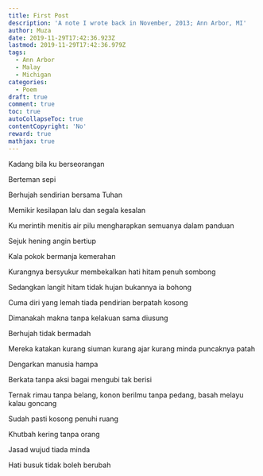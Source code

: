 ```yaml
---
title: First Post
description: 'A note I wrote back in November, 2013; Ann Arbor, MI'
author: Muza
date: 2019-11-29T17:42:36.923Z
lastmod: 2019-11-29T17:42:36.979Z
tags:
  - Ann Arbor
  - Malay
  - Michigan
categories:
  - Poem
draft: true
comment: true
toc: true
autoCollapseToc: true
contentCopyright: 'No'
reward: true
mathjax: true
---
```

Kadang bila ku berseorangan

Berteman sepi

Berhujah sendirian bersama Tuhan

Memikir kesilapan lalu dan segala kesalan

Ku merintih menitis air pilu mengharapkan semuanya dalam panduan



Sejuk hening angin bertiup

Kala pokok bermanja kemerahan

Kurangnya bersyukur membekalkan hati hitam penuh sombong

Sedangkan langit hitam tidak hujan bukannya ia bohong

Cuma diri yang lemah tiada pendirian berpatah kosong

Dimanakah makna tanpa kelakuan sama diusung



Berhujah tidak bermadah

Mereka katakan kurang siuman kurang ajar kurang minda puncaknya patah

Dengarkan manusia hampa

Berkata tanpa aksi bagai mengubi tak berisi

Ternak rimau tanpa belang, konon berilmu tanpa pedang, basah melayu kalau goncang

Sudah pasti kosong penuhi ruang

Khutbah kering tanpa orang

Jasad wujud tiada minda 

Hati busuk tidak boleh berubah

